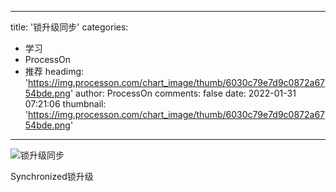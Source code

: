 
---
title: '锁升级同步'
categories: 
 - 学习
 - ProcessOn
 - 推荐
headimg: 'https://img.processon.com/chart_image/thumb/6030c79e7d9c0872a6754bde.png'
author: ProcessOn
comments: false
date: 2022-01-31 07:21:06
thumbnail: 'https://img.processon.com/chart_image/thumb/6030c79e7d9c0872a6754bde.png'
---

<div>   
<img class="thumb" alt="锁升级同步" src="https://img.processon.com/chart_image/thumb/6030c79e7d9c0872a6754bde.png" referrerpolicy="no-referrer">
<p>Synchronized锁升级</p>  
</div>
            